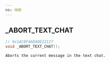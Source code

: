 ```yaml
---
ns: HUD
---
```

## _ABORT_TEXT_CHAT

```c
// 0x1AC8F4AD40E22127
void _ABORT_TEXT_CHAT();
```

```
Aborts the current message in the text chat.  
```

